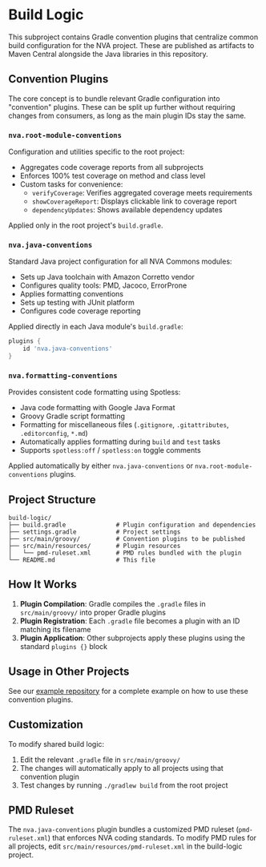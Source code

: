 # Build Logic

This subproject contains Gradle convention plugins that centralize common build configuration
for the NVA project. These are published as artifacts to Maven Central alongside the Java
libraries in this repository.

## Convention Plugins

The core concept is to bundle relevant Gradle configuration into "convention" plugins.
These can be split up further without requiring changes from consumers, as long as the main
plugin IDs stay the same.

### `nva.root-module-conventions`

Configuration and utilities specific to the root project:

- Aggregates code coverage reports from all subprojects
- Enforces 100% test coverage on method and class level
- Custom tasks for convenience:
    - `verifyCoverage`: Verifies aggregated coverage meets requirements
    - `showCoverageReport`: Displays clickable link to coverage report
    - `dependencyUpdates`: Shows available dependency updates

Applied only in the root project's `build.gradle`.

### `nva.java-conventions`

Standard Java project configuration for all NVA Commons modules:

- Sets up Java toolchain with Amazon Corretto vendor
- Configures quality tools: PMD, Jacoco, ErrorProne
- Applies formatting conventions
- Sets up testing with JUnit platform
- Configures code coverage reporting

Applied directly in each Java module's `build.gradle`:

```groovy
plugins {
    id 'nva.java-conventions'
}
```

### `nva.formatting-conventions`

Provides consistent code formatting using Spotless:

- Java code formatting with Google Java Format
- Groovy Gradle script formatting
- Formatting for miscellaneous files (`.gitignore`, `.gitattributes`, `.editorconfig`, `*.md`)
- Automatically applies formatting during `build` and `test` tasks
- Supports `spotless:off` / `spotless:on` toggle comments

Applied automatically by either `nva.java-conventions` or `nva.root-module-conventions` plugins.

## Project Structure

```
build-logic/
├── build.gradle              # Plugin configuration and dependencies
├── settings.gradle           # Project settings
├── src/main/groovy/          # Convention plugins to be published
├── src/main/resources/       # Plugin resources
│   └── pmd-ruleset.xml       # PMD rules bundled with the plugin
└── README.md                 # This file
```

## How It Works

1. **Plugin Compilation**: Gradle compiles the `.gradle` files in `src/main/groovy/` into proper
   Gradle plugins
2. **Plugin Registration**: Each `.gradle` file becomes a plugin with an ID matching its filename
3. **Plugin Application**: Other subprojects apply these plugins using the standard `plugins {}`
   block

## Usage in Other Projects

See our [example repository](https://github.com/BIBSYSDEV/nva-gradle-template) for a complete
example on how to use these convention plugins.

## Customization

To modify shared build logic:

1. Edit the relevant `.gradle` file in `src/main/groovy/`
2. The changes will automatically apply to all projects using that convention plugin
3. Test changes by running `./gradlew build` from the root project

## PMD Ruleset

The `nva.java-conventions` plugin bundles a customized PMD ruleset (`pmd-ruleset.xml`) that enforces
NVA coding standards. To modify PMD rules for all projects, edit
`src/main/resources/pmd-ruleset.xml` in the build-logic project.
